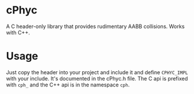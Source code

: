 # cPhyc
A C header-only library that provides rudimentary AABB collisions.
Works with C++.
<br>
# Usage
Just copy the header into your project and include it and define `CPHYC_IMPL` with your include. It's documented in the cPhyc.h file. The C api is prefixed with `cph_` and the C++ api is in the namespace `cph`.

